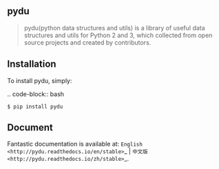 ## pydu

> pydu(python data structures and utils) is a library of useful data structures and utils
for Python 2 and 3, which collected from open source projects and created by contributors.


## Installation
To install pydu, simply:

.. code-block:: bash

    $ pip install pydu


## Document
Fantastic documentation is available at: `English <http://pydu.readthedocs.io/en/stable>`_ | `中文版 <http://pydu.readthedocs.io/zh/stable>`_.
